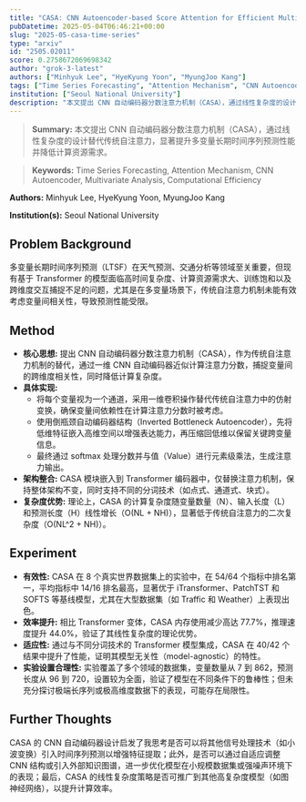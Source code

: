 ```yaml
---
title: "CASA: CNN Autoencoder-based Score Attention for Efficient Multivariate Long-term Time-series Forecasting"
pubDatetime: 2025-05-04T06:46:21+00:00
slug: "2025-05-casa-time-series"
type: "arxiv"
id: "2505.02011"
score: 0.2758672069698342
author: "grok-3-latest"
authors: ["Minhyuk Lee", "HyeKyung Yoon", "MyungJoo Kang"]
tags: ["Time Series Forecasting", "Attention Mechanism", "CNN Autoencoder", "Multivariate Analysis", "Computational Efficiency"]
institution: ["Seoul National University"]
description: "本文提出 CNN 自动编码器分数注意力机制（CASA），通过线性复杂度的设计替代传统自注意力，显著提升多变量长期时间序列预测性能并降低计算资源需求。"
---
```


> **Summary:** 本文提出 CNN 自动编码器分数注意力机制（CASA），通过线性复杂度的设计替代传统自注意力，显著提升多变量长期时间序列预测性能并降低计算资源需求。 

> **Keywords:** Time Series Forecasting, Attention Mechanism, CNN Autoencoder, Multivariate Analysis, Computational Efficiency

**Authors:** Minhyuk Lee, HyeKyung Yoon, MyungJoo Kang

**Institution(s):** Seoul National University


## Problem Background

多变量长期时间序列预测（LTSF）在天气预测、交通分析等领域至关重要，但现有基于 Transformer 的模型面临高时间复杂度、计算资源需求大、训练饱和以及跨维度交互捕捉不足的问题，尤其是在多变量场景下，传统自注意力机制未能有效考虑变量间相关性，导致预测性能受限。

## Method

*   **核心思想:** 提出 CNN 自动编码器分数注意力机制（CASA），作为传统自注意力机制的替代，通过一维 CNN 自动编码器近似计算注意力分数，捕捉变量间的跨维度相关性，同时降低计算复杂度。
*   **具体实现:** 
    *   将每个变量视为一个通道，采用一维卷积操作替代传统自注意力中的仿射变换，确保变量间依赖性在计算注意力分数时被考虑。
    *   使用倒瓶颈自动编码器结构（Inverted Bottleneck Autoencoder），先将低维特征嵌入高维空间以增强表达能力，再压缩回低维以保留关键跨变量信息。
    *   最终通过 softmax 处理分数并与值（Value）进行元素级乘法，生成注意力输出。
*   **架构整合:** CASA 模块嵌入到 Transformer 编码器中，仅替换注意力机制，保持整体架构不变，同时支持不同的分词技术（如点式、通道式、块式）。
*   **复杂度优势:** 理论上，CASA 的计算复杂度随变量数量（N）、输入长度（L）和预测长度（H）线性增长（O(NL + NH)），显著低于传统自注意力的二次复杂度（O(NL^2 + NH)）。

## Experiment

*   **有效性:** CASA 在 8 个真实世界数据集上的实验中，在 54/64 个指标中排名第一，平均指标中 14/16 排名最高，显著优于 iTransformer、PatchTST 和 SOFTS 等基线模型，尤其在大型数据集（如 Traffic 和 Weather）上表现出色。
*   **效率提升:** 相比 Transformer 变体，CASA 内存使用减少高达 77.7%，推理速度提升 44.0%，验证了其线性复杂度的理论优势。
*   **适应性:** 通过与不同分词技术的 Transformer 模型集成，CASA 在 40/42 个结果中提升了性能，证明其模型无关性（model-agnostic）的特性。
*   **实验设置合理性:** 实验覆盖了多个领域的数据集，变量数量从 7 到 862，预测长度从 96 到 720，设置较为全面，验证了模型在不同条件下的鲁棒性；但未充分探讨极端长序列或极高维度数据下的表现，可能存在局限性。

## Further Thoughts

CASA 的 CNN 自动编码器设计启发了我思考是否可以将其他信号处理技术（如小波变换）引入时间序列预测以增强特征提取；此外，是否可以通过自适应调整 CNN 结构或引入外部知识图谱，进一步优化模型在小规模数据集或强噪声环境下的表现；最后，CASA 的线性复杂度策略是否可推广到其他高复杂度模型（如图神经网络），以提升计算效率。